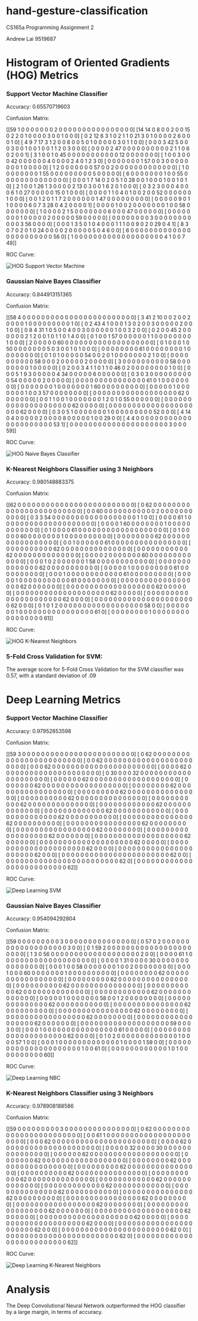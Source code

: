 # hand-gesture-classification
CS165a Programming Assignment 2

Andrew Lai 9519687


# Histogram of Oriented Gradients (HOG) Metrics
### Support Vector Machine Classifier
Accuracy: 0.65570719603

Confusion Matrix:

[[59  1  0  0  0  0  0  0  0  2  0  0  0  0  0  0  0  0  0  0  0  0  0  0
   0  0]
 [14 14  0  8  0  0  2  0  0 15  0  2  2  0  1  0  0  0  0  3  0  0  1  0
   0  0]
 [ 0  2 12  6  3  1  0  2  1  1  0 21  3  0  1  0  0  0  0  2  6  0  0  0
   1  0]
 [ 4  9  7 17  3  1  2  0  0  8  0  0  5  0  1  0  0  0  0  0  3  0  1  1
   0  0]
 [ 0  0  0  3 42  5  0  0  0  3  0  0  1  0  0  1  0  0  1  1  2  0  3  0
   0  0]
 [ 0  0  0  0  2 47  0  0  0  0  0  0  0  0  0  0  2  1  1  0  6  0  2  0
   0  1]
 [ 3  1  0  0  1  0 45  0  0  0  0  0  0  0  0  0  0  0 12  0  0  0  0  0
   0  0]
 [ 1  0  0  3  0  0  0 42  0  0  0  0  0  0  4  0  0  0  0  2  4  0  1  2
   3  0]
 [ 0  0  0  0  0  0  0  1 57  0  0  3  0  0  0  0  0  0  0  0  1  0  0  0
   0  0]
 [ 1  2  0  0  0  0  0  0  0 57  0  0  2  0  0  0  0  0  0  0  0  0  0  0
   0  0]
 [ 1  0  0  0  0  0  0  0  0  1 55  0  0  0  0  0  0  0  0  0  5  0  0  0
   0  0]
 [ 6  0  0  0  0  0  0  0  1  0  0 55  0  0  0  0  0  0  0  0  0  0  0  0
   0  0]
 [ 0  0  0  1  7 14  0  2  0  5  1  0 28  0  0  1  0  0  0  1  0  0  1  0
   1  0]
 [ 2  1  0  0  1 26  1  3  0  0  0  0  2 13  0  3  0  0  1  6  2  0  1  0
   0  0]
 [ 0  3  2  3  0  0  0  4  0  0  0  6  1  0 27  0  0  0  0  0 15  0  1  0
   0  0]
 [ 0  0  0  0  1  1  0  4  0  1  0  0  2  0  0 52  0  0  0  0  0  0  1  0
   0  0]
 [ 0  0  1  2  0  1  1  7  2  0  0  0  0  0  0  1 47  0  0  0  0  0  0  0
   0  0]
 [ 0  0  0  0  0  9  0  1  1  0  0  0  0  6  0  7  3 28  0  4  2  0  0  0
   0  1]
 [ 0  0  0  0  1  0  0  2  0  0  0  0  0  0  0  1  0  0 58  0  0  0  0  0
   0  0]
 [ 1  0  0  0  0  2  1  5  0  0  0  0  0  0  0  6  0  0  0 47  0  0  0  0
   0  0]
 [ 0  0  0  0  0  0  0  0  1  0  0  0  0  0  2  0  0  0  0  0 59  0  0  0
   0  0]
 [ 0  0  0  0  0  0  0  0  3  0  0  0  0  0  0  0  0  0  0  0  3 56  0  0
   0  0]
 [ 0  0  0  1  3  5  0  1  0  4  0  0  0  1  1  1  0  0  9  0  2  0 29  0
   4  1]
 [ 8  3  0  7  0  2  0  1  0 24  0  0  0  0  2  0  0  0  0  0  5  0  4  6
   0  0]
 [ 6  0  0  0  0  0  0  0  0  0  0  0  0  0  0  0  0  0  0  0  0  0  0  0
  56  0]
 [ 1  0  0  0  0  0  0  0  0  0  0  0  0  0  0  0  0  0  0  0  4  1  0  0
   7 49]]

ROC Curve:

![HOG Support Vector Machine](https://i.imgur.com/uX4cvq1.png)


### Gaussian Naive Bayes Classifier
Accuracy: 0.844913151365

Confusion Matrix:

[[58  4  0  0  0  0  0  0  0  0  0  0  0  0  0  0  0  0  0  0  0  0  0  0
   0  0]
 [ 3 41  2 10  0  0  2  0  0  2  0  0  0  0  1  0  0  0  0  0  0  0  0  0
   1  0]
 [ 0  2 43  4  1  0  0  0  1  3  0  2  0  0  3  0  0  0  0  0  2  0  0  1
   0  0]
 [ 0  8  4 31  1  0  5  0  0  4  0  0  3  0  0  0  0  0  0  1  0  0  3  2
   0  0]
 [ 0  2  0  0 45  2  0  0  0  0  0  0  2  1  2  0  0  1  0  1  1  0  1  4
   0  0]
 [ 0  1  0  0  1 57  0  0  0  0  0  0  1  1  0  0  0  0  0  0  0  0  1  0
   0  0]
 [ 2  0  0  0  0  0 60  0  0  0  0  0  0  0  0  0  0  0  0  0  0  0  0  0
   0  0]
 [ 0  1  0  0  0  1  0 50  0  0  0  0  0  0  0  5  0  3  0  0  1  0  1  0
   0  0]
 [ 0  0  0  0  0  0  0  0 61  0  0  0  0  0  0  0  0  1  0  0  0  0  0  0
   0  0]
 [ 0  1  0  1  0  0  0  0  0 54  0  0  2  0  1  0  0  0  0  0  0  0  2  1
   0  0]
 [ 0  0  0  0  0  0  0  0  0  0 58  0  0  0  2  0  0  0  0  0  2  0  0  0
   0  0]
 [ 3  0  0  0  0  0  0  0  0  0  0 58  0  0  0  0  0  0  0  0  1  0  0  0
   0  0]
 [ 0  2  0  0  3  4  1  1  0  1  1  0 46  0  2  0  0  0  0  0  0  0  0  1
   0  0]
 [ 0  0  0  5  1  9  3  0  0  0  0  0  4 34  0  0  0  0  0  6  0  0  0  0
   0  0]
 [ 0  3  0  3  0  0  0  0  0  0  0  0  0  0 54  0  0  0  0  0  2  0  0  0
   0  0]
 [ 0  0  0  0  0  0  0  0  0  0  0  0  0  0  0 61  0  1  0  0  0  0  0  0
   0  0]
 [ 0  0  0  0  0  0  0  1  0  0  0  0  0  0  0  1 60  0  0  0  0  0  0  0
   0  0]
 [ 0  0  0  0  0  1  0  0  0  0  0  0  0  1  0  0  3 57  0  0  0  0  0  0
   0  0]
 [ 0  0  0  0  0  0  0  0  0  0  0  0  0  0  0  0  0  0 62  0  0  0  0  0
   0  0]
 [ 0  0  1  1  0  0  1  0  0  0  0  0  0  0  1  2  0  1  0 55  0  0  0  0
   0  0]
 [ 0  0  0  0  0  0  0  0  0  0  0  0  0  0  0  0  0  0  0  0 62  0  0  0
   0  0]
 [ 0  0  0  0  0  0  0  0  0  0  0  0  0  0  0  0  0  0  0  0  0 62  0  0
   0  0]
 [ 0  3  0  5  1  0  0  0  0  0  0  0  1  0  0  0  0  0  0  0  0  0 52  0
   0  0]
 [ 4 14  0  4  0  0  0  0  0  2  0  0  0  0  8  0  0  0  0  0  1  0  0 29
   0  0]
 [ 4  4  0  0  0  0  0  0  0  0  0  0  0  0  0  0  0  0  0  0  0  0  0  0
  53  1]
 [ 0  0  0  0  0  0  0  0  0  0  0  0  0  0  0  0  0  0  0  0  0  3  0  0
   0 59]]

ROC Curve:

![HOG Naive Bayes Classifier](https://i.imgur.com/Sillntq.png)


### K-Nearest Neighbors Classifier using 3 Neighbors
Accuracy: 0.980148883375

Confusion Matrix:

[[62  0  0  0  0  0  0  0  0  0  0  0  0  0  0  0  0  0  0  0  0  0  0  0
   0  0]
 [ 0 62  0  0  0  0  0  0  0  0  0  0  0  0  0  0  0  0  0  0  0  0  0  0
   0  0]
 [ 0  0 60  0  0  0  0  0  0  0  0  0  0  0  2  0  0  0  0  0  0  0  0  0
   0  0]
 [ 0  3  3 54  0  0  0  0  0  0  0  0  0  0  0  0  0  0  0  0  0  0  1  1
   0  0]
 [ 0  0  0  0 61  1  0  0  0  0  0  0  0  0  0  0  0  0  0  0  0  0  0  0
   0  0]
 [ 0  0  0  0  1 60  0  0  0  0  0  0  0  1  0  0  0  0  0  0  0  0  0  0
   0  0]
 [ 0  1  0  0  0  0 61  0  0  0  0  0  0  0  0  0  0  0  0  0  0  0  0  0
   0  0]
 [ 0  1  0  0  0  0  0 60  0  0  0  0  0  0  0  1  0  0  0  0  0  0  0  0
   0  0]
 [ 0  0  0  0  0  0  0  0 62  0  0  0  0  0  0  0  0  0  0  0  0  0  0  0
   0  0]
 [ 0  0  1  0  0  0  0  0  0 61  0  0  0  0  0  0  0  0  0  0  0  0  0  0
   0  0]
 [ 0  0  0  0  0  0  0  0  0  0 62  0  0  0  0  0  0  0  0  0  0  0  0  0
   0  0]
 [ 0  0  0  0  0  0  0  0  0  0  0 62  0  0  0  0  0  0  0  0  0  0  0  0
   0  0]
 [ 0  0  0  0  2  0  0  0  0  0  0  0 60  0  0  0  0  0  0  0  0  0  0  0
   0  0]
 [ 0  0  0  1  0  2  0  0  0  0  0  0  1 58  0  0  0  0  0  0  0  0  0  0
   0  0]
 [ 0  0  0  0  0  0  0  0  0  0  0  0  0  0 62  0  0  0  0  0  0  0  0  0
   0  0]
 [ 0  0  0  0  0  1  0  0  0  0  0  0  0  0  0 61  0  0  0  0  0  0  0  0
   0  0]
 [ 0  0  0  1  0  0  0  0  0  0  0  0  0  0  0  0 61  0  0  0  0  0  0  0
   0  0]
 [ 0  0  0  0  0  1  0  0  0  0  0  0  0  0  0  0  0 61  0  0  0  0  0  0
   0  0]
 [ 0  0  0  0  0  0  0  0  0  0  0  0  0  0  0  0  0  0 62  0  0  0  0  0
   0  0]
 [ 0  0  0  0  0  0  0  0  0  0  0  0  0  0  0  0  0  0  0 62  0  0  0  0
   0  0]
 [ 0  0  0  0  0  0  0  0  0  0  0  0  0  0  0  0  0  0  0  0 62  0  0  0
   0  0]
 [ 0  0  0  0  0  0  0  0  0  0  0  0  0  0  0  0  0  0  0  0  0 62  0  0
   0  0]
 [ 0  0  0  0  0  0  0  0  0  0  0  0  0  0  0  0  0  0  0  0  0  0 62  0
   0  0]
 [ 0  1  0  1  2  0  0  0  0  0  0  0  0  0  0  0  0  0  0  0  0  0  0 58
   0  0]
 [ 0  0  0  0  0  0  0  1  0  0  0  0  0  0  0  0  0  0  0  0  0  0  0  0
  61  0]
 [ 0  0  0  0  0  0  0  0  1  0  0  0  0  0  0  0  0  0  0  0  0  0  0  0
   0 61]]

ROC Curve:

![HOG K-Nearest Neighbors](https://i.imgur.com/Tqdff8c.png)

### 5-Fold Cross Validation for SVM:
The average score for 5-Fold Cross Validation for the SVM classifier was 0.57, with a standard deviation of .09


# Deep Learning Metrics
### Support Vector Machine Classifier
Accuracy: 0.97952853598

Confusion Matrix:

[[59  3  0  0  0  0  0  0  0  0  0  0  0  0  0  0  0  0  0  0  0  0  0  0
   0  0]
 [ 0 62  0  0  0  0  0  0  0  0  0  0  0  0  0  0  0  0  0  0  0  0  0  0
   0  0]
 [ 0  0 62  0  0  0  0  0  0  0  0  0  0  0  0  0  0  0  0  0  0  0  0  0
   0  0]
 [ 0  0  0 62  0  0  0  0  0  0  0  0  0  0  0  0  0  0  0  0  0  0  0  0
   0  0]
 [ 0  0  0  0 62  0  0  0  0  0  0  0  0  0  0  0  0  0  0  0  0  0  0  0
   0  0]
 [ 0 30  0  0  0 32  0  0  0  0  0  0  0  0  0  0  0  0  0  0  0  0  0  0
   0  0]
 [ 0  0  0  0  0  0 62  0  0  0  0  0  0  0  0  0  0  0  0  0  0  0  0  0
   0  0]
 [ 0  0  0  0  0  0  0 62  0  0  0  0  0  0  0  0  0  0  0  0  0  0  0  0
   0  0]
 [ 0  0  0  0  0  0  0  0 62  0  0  0  0  0  0  0  0  0  0  0  0  0  0  0
   0  0]
 [ 0  0  0  0  0  0  0  0  0 62  0  0  0  0  0  0  0  0  0  0  0  0  0  0
   0  0]
 [ 0  0  0  0  0  0  0  0  0  0 62  0  0  0  0  0  0  0  0  0  0  0  0  0
   0  0]
 [ 0  0  0  0  0  0  0  0  0  0  0 62  0  0  0  0  0  0  0  0  0  0  0  0
   0  0]
 [ 0  0  0  0  0  0  0  0  0  0  0  0 62  0  0  0  0  0  0  0  0  0  0  0
   0  0]
 [ 0  0  0  0  0  0  0  0  0  0  0  0  0 62  0  0  0  0  0  0  0  0  0  0
   0  0]
 [ 0  0  0  0  0  0  0  0  0  0  0  0  0  0 62  0  0  0  0  0  0  0  0  0
   0  0]
 [ 0  0  0  0  0  0  0  0  0  0  0  0  0  0  0 62  0  0  0  0  0  0  0  0
   0  0]
 [ 0  0  0  0  0  0  0  0  0  0  0  0  0  0  0  0 62  0  0  0  0  0  0  0
   0  0]
 [ 0  0  0  0  0  0  0  0  0  0  0  0  0  0  0  0  0 62  0  0  0  0  0  0
   0  0]
 [ 0  0  0  0  0  0  0  0  0  0  0  0  0  0  0  0  0  0 62  0  0  0  0  0
   0  0]
 [ 0  0  0  0  0  0  0  0  0  0  0  0  0  0  0  0  0  0  0 62  0  0  0  0
   0  0]
 [ 0  0  0  0  0  0  0  0  0  0  0  0  0  0  0  0  0  0  0  0 62  0  0  0
   0  0]
 [ 0  0  0  0  0  0  0  0  0  0  0  0  0  0  0  0  0  0  0  0  0 62  0  0
   0  0]
 [ 0  0  0  0  0  0  0  0  0  0  0  0  0  0  0  0  0  0  0  0  0  0 62  0
   0  0]
 [ 0  0  0  0  0  0  0  0  0  0  0  0  0  0  0  0  0  0  0  0  0  0  0 62
   0  0]
 [ 0  0  0  0  0  0  0  0  0  0  0  0  0  0  0  0  0  0  0  0  0  0  0  0
  62  0]
 [ 0  0  0  0  0  0  0  0  0  0  0  0  0  0  0  0  0  0  0  0  0  0  0  0
   0 62]]

ROC Curve:

![Deep Learning SVM](https://i.imgur.com/STcobvX.png)


### Gaussian Naive Bayes Classifier
Accuracy: 0.954094292804

Confusion Matrix:

[[59  0  0  0  0  0  0  0  0  0  3  0  0  0  0  0  0  0  0  0  0  0  0  0
   0  0]
 [ 0 57  0  2  0  0  0  0  0  0  0  0  0  0  0  0  0  0  0  0  0  0  0  3
   0  0]
 [ 0  1 59  2  0  0  0  0  0  0  0  0  0  0  0  0  0  0  0  0  0  0  0  0
   0  0]
 [ 1  3  0 56  0  0  0  0  0  0  0  0  0  0  0  0  0  0  0  0  0  0  0  2
   0  0]
 [ 0  0  0  0 61  1  0  0  0  0  0  0  0  0  0  0  0  0  0  0  0  0  0  0
   0  0]
 [ 0  0  0  0  1 31  0  0  0  0 30  0  0  0  0  0  0  0  0  0  0  0  0  0
   0  0]
 [ 0  0  0  1  0  0 58  0  0  0  0  0  0  0  1  0  0  2  0  0  0  0  0  0
   0  0]
 [ 0  0  0  1  0  0  0 60  0  0  0  0  0  0  0  1  0  0  0  0  0  0  0  0
   0  0]
 [ 0  0  0  0  0  0  0  0 62  0  0  0  0  0  0  0  0  0  0  0  0  0  0  0
   0  0]
 [ 0  0  0  0  0  0  0  0  0 62  0  0  0  0  0  0  0  0  0  0  0  0  0  0
   0  0]
 [ 0  0  0  0  0  0  0  0  0  0 62  0  0  0  0  0  0  0  0  0  0  0  0  0
   0  0]
 [ 0  0  0  0  0  0  0  0  0  0  0 62  0  0  0  0  0  0  0  0  0  0  0  0
   0  0]
 [ 0  0  0  0  0  0  0  0  0  0  0  0 62  0  0  0  0  0  0  0  0  0  0  0
   0  0]
 [ 0  0  0  0  0  1  0  0  0  0  0  0  0 58  0  0  1  2  0  0  0  0  0  0
   0  0]
 [ 0  0  0  0  0  0  0  0  0  0  0  0  0  0 62  0  0  0  0  0  0  0  0  0
   0  0]
 [ 0  0  0  0  0  0  0  0  0  0  0  0  0  0  0 62  0  0  0  0  0  0  0  0
   0  0]
 [ 0  0  0  0  0  0  0  0  0  0  0  0  0  0  0  0 62  0  0  0  0  0  0  0
   0  0]
 [ 0  0  0  0  0  0  0  0  0  0  0  0  0  0  0  0  0 62  0  0  0  0  0  0
   0  0]
 [ 0  0  0  0  0  0  0  0  0  0  0  0  0  0  0  0  0  0 62  0  0  0  0  0
   0  0]
 [ 0  0  0  0  0  0  0  0  0  0  0  0  0  0  0  0  0  0  0 59  0  0  0  3
   0  0]
 [ 0  0  0  1  0  0  0  0  0  0  0  0  0  0  0  0  0  0  0  0 61  0  0  0
   0  0]
 [ 0  0  0  0  0  0  0  0  0  0  0  0  0  0  0  0  0  0  0  0  0 62  0  0
   0  0]
 [ 0  1  0  2  0  0  0  0  0  0  0  0  0  0  0  0  0  1  0  0  0  0 57  1
   0  0]
 [ 0  0  0  1  0  0  0  0  0  0  0  0  0  0  0  0  0  1  0  0  0  0  1 59
   0  0]
 [ 0  0  0  0  0  0  0  0  0  0  0  0  0  0  0  0  0  0  0  0  0  1  0  0
  61  0]
 [ 0  0  0  0  0  0  0  0  0  0  0  0  1  0  1  0  0  0  0  0  0  0  0  0
   0 60]]

ROC Curve:

![Deep Learning NBC](https://i.imgur.com/6LJ0vzT.png)


### K-Nearest Neighbors Classifier using 3 Neighbors
Accuracy: 0.978908188586

Confusion Matrix:

[[59  0  0  0  0  0  0  0  0  0  3  0  0  0  0  0  0  0  0  0  0  0  0  0
   0  0]
 [ 0 62  0  0  0  0  0  0  0  0  0  0  0  0  0  0  0  0  0  0  0  0  0  0
   0  0]
 [ 0  0 61  1  0  0  0  0  0  0  0  0  0  0  0  0  0  0  0  0  0  0  0  0
   0  0]
 [ 0  0  0 62  0  0  0  0  0  0  0  0  0  0  0  0  0  0  0  0  0  0  0  0
   0  0]
 [ 0  0  0  0 62  0  0  0  0  0  0  0  0  0  0  0  0  0  0  0  0  0  0  0
   0  0]
 [ 0  0  0  0  0 32  0  0  0  0 30  0  0  0  0  0  0  0  0  0  0  0  0  0
   0  0]
 [ 0  0  0  0  0  0 62  0  0  0  0  0  0  0  0  0  0  0  0  0  0  0  0  0
   0  0]
 [ 0  0  0  0  0  0  0 62  0  0  0  0  0  0  0  0  0  0  0  0  0  0  0  0
   0  0]
 [ 0  0  0  0  0  0  0  0 62  0  0  0  0  0  0  0  0  0  0  0  0  0  0  0
   0  0]
 [ 0  0  0  0  0  0  0  0  0 62  0  0  0  0  0  0  0  0  0  0  0  0  0  0
   0  0]
 [ 0  0  0  0  0  0  0  0  0  0 62  0  0  0  0  0  0  0  0  0  0  0  0  0
   0  0]
 [ 0  0  0  0  0  0  0  0  0  0  0 62  0  0  0  0  0  0  0  0  0  0  0  0
   0  0]
 [ 0  0  0  0  0  0  0  0  0  0  0  0 62  0  0  0  0  0  0  0  0  0  0  0
   0  0]
 [ 0  0  0  0  0  0  0  0  0  0  0  0  0 62  0  0  0  0  0  0  0  0  0  0
   0  0]
 [ 0  0  0  0  0  0  0  0  0  0  0  0  0  0 62  0  0  0  0  0  0  0  0  0
   0  0]
 [ 0  0  0  0  0  0  0  0  0  0  0  0  0  0  0 62  0  0  0  0  0  0  0  0
   0  0]
 [ 0  0  0  0  0  0  0  0  0  0  0  0  0  0  0  0 62  0  0  0  0  0  0  0
   0  0]
 [ 0  0  0  0  0  0  0  0  0  0  0  0  0  0  0  0  0 62  0  0  0  0  0  0
   0  0]
 [ 0  0  0  0  0  0  0  0  0  0  0  0  0  0  0  0  0  0 62  0  0  0  0  0
   0  0]
 [ 0  0  0  0  0  0  0  0  0  0  0  0  0  0  0  0  0  0  0 62  0  0  0  0
   0  0]
 [ 0  0  0  0  0  0  0  0  0  0  0  0  0  0  0  0  0  0  0  0 62  0  0  0
   0  0]
 [ 0  0  0  0  0  0  0  0  0  0  0  0  0  0  0  0  0  0  0  0  0 62  0  0
   0  0]
 [ 0  0  0  0  0  0  0  0  0  0  0  0  0  0  0  0  0  0  0  0  0  0 62  0
   0  0]
 [ 0  0  0  0  0  0  0  0  0  0  0  0  0  0  0  0  0  0  0  0  0  0  0 62
   0  0]
 [ 0  0  0  0  0  0  0  0  0  0  0  0  0  0  0  0  0  0  0  0  0  0  0  0
  62  0]
 [ 0  0  0  0  0  0  0  0  0  0  0  0  0  0  0  0  0  0  0  0  0  0  0  0
   0 62]]

ROC Curve:

![Deep Learning K-Nearest Neighbors](https://i.imgur.com/22FD0Z2.png)


# Analysis
The Deep Convolutional Neural Network outperformed the HOG classifier by a large margin, in terms of accuracy.

